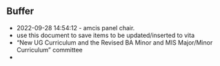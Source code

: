 ## Buffer

- 2022-09-28 14:54:12 - amcis panel chair.
- use this document to save items to be updated/inserted to vita
- “New UG Curriculum and the Revised BA Minor and MIS Major/Minor Curriculum” committee
- 
